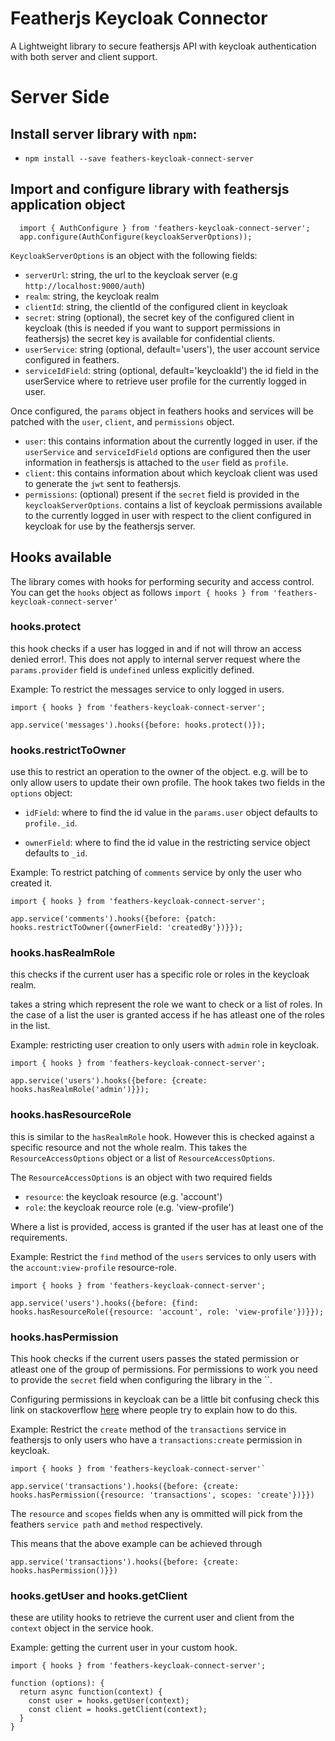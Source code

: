 # Featherjs Keycloak Connector

A Lightweight library to secure feathersjs API with keycloak authentication with both server and client support.

# Server Side

## Install server library with `npm`:
  - `npm install --save feathers-keycloak-connect-server`

## Import and configure library with feathersjs application object
```
  import { AuthConfigure } from 'feathers-keycloak-connect-server';
  app.configure(AuthConfigure(keycloakServerOptions));
```

`KeycloakServerOptions` is an object with the following fields:
  * `serverUrl`: string, the url to the keycloak server (e.g `http://localhost:9000/auth`)
  * `realm`: string, the keycloak realm
  * `clientId`: string, the clientId of the configured client in keycloak
  * `secret`: string (optional), the secret key of the configured client in keycloak (this is needed if you want to support permissions in feathersjs) the secret key is available for confidential clients.
  * `userService`: string (optional, default='users'), the user account service configured in feathers.
  * `serviceIdField`: string (optional, default='keycloakId') the id field in the userService where to retrieve user profile for the currently logged in user.

Once configured, the `params` object in feathers hooks and services will be patched with the `user`, `client`, and `permissions` object.
  * `user`: this contains information about the currently logged in user. if the `userService` and `serviceIdField` options are configured then the user information in feathersjs is attached to the `user` field as `profile`.
  * `client`: this contains information about which keycloak client was used to generate the `jwt` sent to feathersjs.
  * `permissions`: (optional) present if the `secret` field is provided in the `keycloakServerOptions`. contains a list of keycloak permissions available to the currently logged in user with respect to the client configured in keycloak for use by the feathersjs server.


## Hooks available
The library comes with hooks for performing security and access control.
You can get the `hooks` object as follows
  `import { hooks } from 'feathers-keycloak-connect-server'`

### hooks.protect
this hook checks if a user has logged in and if not will throw an access denied error!. This does not apply to internal server request where the `params.provider` field is `undefined` unless explicitly defined.

Example: To restrict the messages service to only logged in users.
```
import { hooks } from 'feathers-keycloak-connect-server';

app.service('messages').hooks({before: hooks.protect()});
```

### hooks.restrictToOwner
use this to restrict an operation to the owner of the object. e.g. will be to only allow users to update their own profile. The hook takes two fields in the `options` object:
* `idField`: where to find the id value in the `params.user` object defaults to `profile._id`.

* `ownerField`: where to find the id value in the restricting service object defaults to `_id`.

Example: To restrict patching of `comments` service by only the user who created it.
```
import { hooks } from 'feathers-keycloak-connect-server';

app.service('comments').hooks({before: {patch: hooks.restrictToOwner({ownerField: 'createdBy'})}});
```

### hooks.hasRealmRole
this checks if the current user has a specific role or roles in the keycloak realm.

takes a string which represent the role we want to check or a list of roles. In the case of a list the user is granted access if he has atleast one of the roles in the list.

Example: restricting user creation to only users with `admin` role in keycloak.
```
import { hooks } from 'feathers-keycloak-connect-server';

app.service('users').hooks({before: {create: hooks.hasRealmRole('admin')}});
```

### hooks.hasResourceRole
this is similar to the `hasRealmRole` hook. However this is checked against a specific resource and not the whole realm.
This takes the `ResourceAccessOptions` object or a list of `ResourceAccessOptions`.

The `ResourceAccessOptions` is an object with two required fields
* `resource`: the keycloak resource (e.g. 'account')
* `role`: the keycloak reource role (e.g. 'view-profile')

Where a list is provided, access is granted if the user has at least one of the requirements.

Example: Restrict the `find` method of the `users` services to only users with the `account:view-profile` resource-role.
```
import { hooks } from 'feathers-keycloak-connect-server';

app.service('users').hooks({before: {find: hooks.hasResourceRole({resource: 'account', role: 'view-profile'})}});
```

### hooks.hasPermission
This hook checks if the current users passes the stated permission or atleast one of the group of permissions. For permissions to work you need to provide the `secret` field when configuring the library in the ``.

Configuring permissions in keycloak can be a little bit confusing check this link on stackoverflow [here](https://stackoverflow.com/questions/42186537/resources-scopes-permissions-and-policies-in-keycloak) where people try to explain how to do this.

Example: Restrict the `create` method of the `transactions` service in feathersjs to only users who have a `transactions:create` permission in keycloak.
```
import { hooks } from 'feathers-keycloak-connect-server'`

app.service('transactions').hooks({before: {create: hooks.hasPermission({resource: 'transactions', scopes: 'create'})}})
```
The `resource` and `scopes` fields when any is ommitted will pick from the feathers `service path` and `method` respectively.

This means that the above example can be achieved through

`app.service('transactions').hooks({before: {create: hooks.hasPermission()}})`


### hooks.getUser and hooks.getClient
these are utility hooks to retrieve the current user and client from the `context` object in the service hook.

Example: getting the current user in your custom hook.
```
import { hooks } from 'feathers-keycloak-connect-server';

function (options): {
  return async function(context) {
    const user = hooks.getUser(context);
    const client = hooks.getClient(context);
  }
}
```